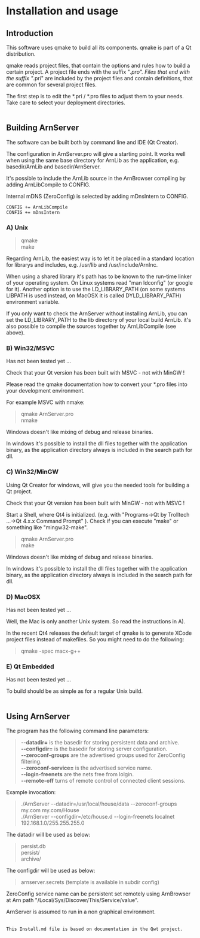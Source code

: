 Installation and usage
======================

Introduction
------------

This software uses qmake to build all its components. 
qmake is part of a Qt distribution. 

qmake reads project files, that contain the options and rules how to 
build a certain project. A project file ends with the suffix "*.pro". 
Files that end with the suffix "*.pri" are included by the project 
files and contain definitions, that are common for several project files.

The first step is to edit the *.pri / *.pro files to adjust 
them to your needs. Take care to select your deployment directories.
<Br><Br>


Building ArnServer
------------------

The software can be built both by command line and IDE (Qt Creator).

The configuration in ArnServer.pro will give a starting point. 
It works well when using the same base directory for ArnLib as the application,
e.g. basedir/ArnLib and basedir/ArnServer. 

It's possible to include the ArnLib source in the ArnBrowser compiling by adding
ArnLibCompile to CONFIG.

Internal mDNS (ZeroConfig) is selected by adding mDnsIntern to CONFIG.

    CONFIG += ArnLibCompile
    CONFIG += mDnsIntern


### A) Unix 

> qmake <Br>
> make <Br>

Regarding ArnLib, the easiest way is to let it be placed in a standard location 
for librarys and includes, e.g. /usr/lib and /usr/include/ArnInc.

When using a shared library it's path has to be known to 
the run-time linker of your operating system. On Linux systems read
"man ldconfig"  (or google for it). Another option is to use
the LD_LIBRARY_PATH (on some systems LIBPATH is used instead, on MacOSX
it is called DYLD_LIBRARY_PATH) environment variable.

If you only want to check the ArnServer without installing ArnLib,
you can set the LD_LIBRARY_PATH to the lib directory of your local build ArnLib.
it's also possible to compile the sources together by ArnLibCompile (see above).


### B) Win32/MSVC 

Has not been tested yet ...

Check that your Qt version has been built with MSVC - not with MinGW !

Please read the qmake documentation how to convert 
your *.pro files into your development environment.

For example MSVC with nmake:
> qmake ArnServer.pro <Br>
> nmake <Br>

Windows doesn't like mixing of debug and release binaries.

In windows it's possible to install the dll files together with the application binary,
as the application directory always is included in the search path for dll.


### C) Win32/MinGW 

Using Qt Creator for windows, will give you the needed tools for building a Qt project.

Check that your Qt version has been built with MinGW - not with MSVC !

Start a Shell, where Qt4 is initialized. (e.g. with
"Programs->Qt by Trolltech ...->Qt 4.x.x Command Prompt" ).
Check if you can execute "make" or something like "mingw32-make".

> qmake ArnServer.pro <Br>
> make <Br>

Windows doesn't like mixing of debug and release binaries.

In windows it's possible to install the dll files together with the application binary,
as the application directory always is included in the search path for dll.


### D) MacOSX

Has not been tested yet ...

Well, the Mac is only another Unix system. So read the instructions in A).

In the recent Qt4 releases the default target of qmake is to generate
XCode project files instead of makefiles. So you might need to do the
following:
> qmake -spec macx-g++


### E) Qt Embedded

Has not been tested yet ...

To build should be as simple as for a regular Unix build.
<Br><Br>


Using ArnServer
---------------

The program has the following command line parameters:

> **--datadir=** is the basedir for storing persistent data and archive. <Br>
> **--configdir=** is the basedir for storing server configuration. <Br>
> **--zeroconf-groups** are the advertised groups used for ZeroConfig filtering. <Br>
> **--zeroconf-service=** is the advertised service name. <Br>
> **--login-freenets** are the nets free from lolgin. <Br>
> **--remote-off** turns of remote control of connected client sessions. <Br>

Example invocation:

> ./ArnServer --datadir=/usr/local/house/data --zeroconf-groups my.com my.com/House  <Br>
> ./ArnServer --configdir=/etc/house.d --login-freenets localnet 192.168.1.0/255.255.255.0  <Br>

The datadir will be used as below:
> persist.db <Br>
> persist/ <Br>
> archive/ <Br>

The configdir will be used as below:
> arnserver.secrets  (template is available in subdir config) <Br>

ZeroConfig service name can be persistent set remotely using ArnBrowser at Arn path
"/Local/Sys/Discover/This/Service/value".

ArnServer is assumed to run in a non graphical environment.
<Br><Br>


    This Install.md file is based on documentation in the Qwt project.

